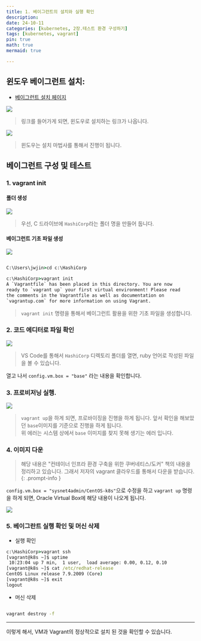```yaml
---
title: 1. 베이그런트의 설치와 실행 확인 
description: 
date: 24-10-11
categories: [kubernetes, 2장.테스트 환경 구성하기]
tags: [kubernetes, vagrant]
pin: true
math: true
mermaid: true

---
```


## 윈도우 베이그런트 설치:

- [베이그런트 설치 페이지](https://developer.hashicorp.com/vagrant/install?product_intent=vagrant)

![](https://jwjinn.github.io/assets/img/kubernetes/2024-10-11-09-31-51.png)
> 링크를 들어가게 되면, 윈도우로 설치하는 링크가 나옵니다.


![](https://jwjinn.github.io/assets/img/kubernetes/2024-10-11-09-32-47.png)
> 윈도우는 설치 마법사를 통해서 진행이 됩니다.

## 베이그런트 구성 및 테스트

### 1. vagrant init

#### 폴더 생성
![](https://jwjinn.github.io/assets/img/kubernetes/2024-10-11-09-47-03.png)
> 우선, C 드라이브에 `HashiCorp`라는 폴더 명을 만들어 둡니다.

#### 베이그런트 기초 파일 생성
![](https://jwjinn.github.io/assets/img/kubernetes/2024-10-11-09-49-07.png)

```cmd

C:\Users\jwjin>cd c:\HashiCorp

c:\HashiCorp>vagrant init
A `Vagrantfile` has been placed in this directory. You are now
ready to `vagrant up` your first virtual environment! Please read
the comments in the Vagrantfile as well as documentation on
`vagrantup.com` for more information on using Vagrant.

```

> `vagrant init` 명령을 통해서 베이그런트 활용을 위한 기초 파일을 생성합니다.


### 2. 코드 에디터로 파일 확인

![](https://jwjinn.github.io/assets/img/kubernetes/2024-10-11-09-52-41.png)
> VS Code를 통해서 `HashiCorp` 디렉토리 폴더를 열면, ruby 언어로 작성된 파일을 볼 수 있습니다.

열고 나서 `config.vm.box = "base"` 라는 내용을 확인합니다.

### 3. 프로비저닝 실행.

![](https://jwjinn.github.io/assets/img/kubernetes/2024-10-11-10-00-18.png)
> `vagrant up`을 하게 되면, 프로바이징을 진행을 하게 됩니다. 앞서 확인을 해보았던 `base`이미지를 기준으로 진행을 하게 됩니다.<br>
> 위 에러는 시스템 상에서 `base` 이미지를 찾지 못해 생기는 에러 입니다.

### 4. 이미지 다운

> 해당 내용은 "컨테이너 인프라 환경 구축을 위한 쿠버네티스/도커" 책의 내용을 정리하고 있습니다. 그래서 저자의 vagrant 클라우드를 통해서 다운을 받습니다.
{: .prompt-info }

`config.vm.box = "sysnet4admin/CentOS-k8s"`으로 수정을 하고 `vagrant up` 명령을 하게 되면, Oracle Virtual Box에 해당 내용이 나오게 됩니다.


![](https://jwjinn.github.io/assets/img/kubernetes/2024-10-11-10-22-19.png)

### 5. 베이그란트 실행 확인 및 머신 삭제

- 실행 확인
```cmd
c:\HashiCorp>vagrant ssh
[vagrant@k8s ~]$ uptime
 10:23:04 up 7 min,  1 user,  load average: 0.00, 0.12, 0.10
[vagrant@k8s ~]$ cat /etc/redhat-release
CentOS Linux release 7.9.2009 (Core)
[vagrant@k8s ~]$ exit
logout

```

- 머신 삭제
```cmd

vagrant destroy -f

```

***

이렇게 해서, VM과 Vagrant의 정상적으로 설치 된 것을 확인할 수 있습니다.